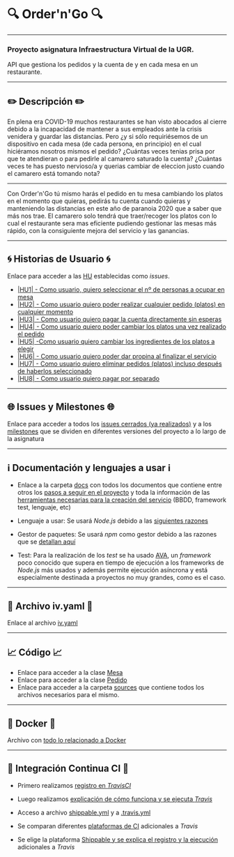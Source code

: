 # :mag: Order'n'Go :mag:
---
### Proyecto asignatura Infraestructura Virtual de la UGR.

API que gestiona los pedidos y la cuenta de y en cada mesa en un restaurante.

***

## :pencil2: Descripción :pencil2:

En plena era COVID-19 muchos restaurantes se han visto abocados al cierre debido a la incapacidad de mantener a sus empleados ante la crisis venidera y guardar las distancias.
Pero ¿y si sólo requiriésemos de un dispositivo en cada mesa (de cada persona, en principio) en el cual hiciéramos nosotros mismos el pedido?
¿Cuántas veces tenias prisa por que te atendieran o para pedirle al camarero saturado la cuenta?
¿Cuántas veces te has puesto nervioso/a y querias cambiar de eleccion justo cuando el camarero está tomando nota?

---

Con Order'n'Go tú mismo harás el pedido en tu mesa cambiando los platos en el momento que quieras, pedirás tu cuenta cuando quieras y manteniendo las distancias en este año de paranoia 2020 que a saber que más nos trae. El camarero solo tendrá que traer/recoger los platos con lo cual el restaurante sera mas eficiente pudiendo gestionar las mesas más rápido, con la consiguiente mejora del servicio y las ganancias.

---


## :cyclone: Historias de Usuario :cyclone:

Enlace para acceder a las [HU](https://github.com/LCinder/Order-n-Go/issues) establecidas como *issues*.
- [|HU1| - Como usuario, quiero seleccionar el nº de personas a ocupar en mesa ](https://github.com/LCinder/Order-n-Go/issues/1)
- [|HU2| - Como usuario quiero poder realizar cualquier pedido (platos) en cualquier momento](https://github.com/LCinder/Order-n-Go/issues/2)
- [|HU3| - Como usuario quiero pagar la cuenta directamente sin esperas ](https://github.com/LCinder/Order-n-Go/issues/3)
- [|HU4| - Como usuario quiero poder cambiar los platos una vez realizado el pedido](https://github.com/LCinder/Order-n-Go/issues/4)
- [|HU5| -Como usuario quiero cambiar los ingredientes de los platos a elegir](https://github.com/LCinder/Order-n-Go/issues/26)
- [|HU6| - Como usuario quiero poder dar propina al finalizar el servicio](https://github.com/LCinder/Order-n-Go/issues/27)
- [|HU7| - Como usuario quiero eliminar pedidos (platos) incluso después de haberlos seleccionado](https://github.com/LCinder/Order-n-Go/issues/28)
- [|HU8| - Como usuario quiero pagar por separado](https://github.com/LCinder/Order-n-Go/issues/68)


---

## :globe_with_meridians: Issues y Milestones :globe_with_meridians:

Enlace para acceder a todos los [issues cerrados (ya realizados)](https://github.com/LCinder/Order-n-Go/issues?q=is%3Aissue+is%3Aclosed) y a los [milestones](https://github.com/LCinder/Order-n-Go/milestones) que se dividen en diferentes versiones del proyecto a lo largo de la asignatura

---

## :information_source: Documentación y lenguajes a usar :information_source:

- Enlace a la carpeta [docs](https://github.com/LCinder/Order-n-Go/tree/master/docs) con todos los documentos que contiene entre otros los [pasos a seguir en el proyecto](https://github.com/LCinder/Order-n-Go/blob/master/docs/stepsProyecto.md) y toda la información de las [herramientas necesarias para la creación del servicio](https://github.com/LCinder/Order-n-Go/blob/master/docs/elaboracionProyecto.md) (BBDD, framework test, lenguaje, etc)

- Lenguaje a usar: Se usará *Node.js* debido a las [siguientes razones](https://github.com/LCinder/Order-n-Go/blob/master/docs/herramientas/nodejs.md)
- Gestor de paquetes: Se usará *npm* como gestor debido a las razones que se [detallan aquí](https://github.com/LCinder/Order-n-Go/blob/master/docs/herramientas/npm.md)
- Test: Para la realización de los *test* se ha usado [AVA](https://github.com/avajs/ava), un *framework* poco conocido que supera en tiempo de ejecución a los frameworks de *Node.js* más usados y además permite ejecución asíncrona y está especialmente destinada a proyectos no muy grandes, como es el caso.



---


## :triangular_flag_on_post: Archivo iv.yaml :triangular_flag_on_post:

Enlace al archivo [iv.yaml](https://github.com/LCinder/Order-n-Go/blob/master/iv.yaml)

---

## :chart_with_upwards_trend: Código :chart_with_upwards_trend:
- Enlace para acceder a la clase  [Mesa](https://github.com/LCinder/Order-n-Go/blob/master/src/mesa.js) 
- Enlace para acceder a la clase  [Pedido](https://github.com/LCinder/Order-n-Go/blob/master/src/pedido.js) 
- Enlace para acceder a la carpeta [sources](https://github.com/LCinder/Order-n-Go/tree/master/src) que contiene todos los archivos necesarios para el mismo.

---

## :whale2: Docker :whale2: 
Archivo con [todo lo relacionado a Docker](https://github.com/LCinder/Order-n-Go/blob/master/docs/herramientas/docker.md)

---

## :scroll: Integración Continua CI :scroll: 

- Primero realizamos [registro en *TravisCI*](https://github.com/LCinder/Order-n-Go/blob/master/docs/herramientas/signUpTravis.md)

- Luego realizamos [explicación de cómo funciona y se ejecuta *Travis*](https://github.com/LCinder/Order-n-Go/blob/master/docs/herramientas/travisEx.md)

- Acceso a archivo [shippable.yml](https://github.com/LCinder/Order-n-Go/blob/master/shippable.yml) y a [.travis.yml](https://github.com/LCinder/Order-n-Go/blob/master/.travis.yml)

- Se comparan diferentes [plataformas de CI](https://github.com/LCinder/Order-n-Go/blob/master/docs/herramientas/comparacionPlataformasCI.md) adicionales a *Travis*

- Se elige la plataforma [Shippable y se explica el registro y la ejecución](https://github.com/LCinder/Order-n-Go/blob/master/docs/herramientas/shippableEx.md) adicionales a *Travis*



